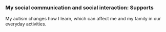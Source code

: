 ### My social communication and social interaction: Supports

My autism changes how I learn, which can affect me and my family in our everyday activities.
